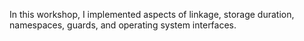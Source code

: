 In this workshop, I implemented aspects of linkage, storage duration, namespaces, guards, and operating system interfaces.
 
